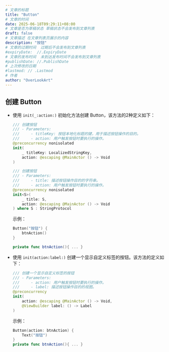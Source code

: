 ```yaml
---
# 文章的标题
title: "Button"
# 文章的时间
date: 2025-06-18T09:29:11+08:00
# 文章是否为草稿状态 草稿状态不会发布到文章列表
draft: false
# 文章描述 在文章列表页展示的内容
description: "按钮"
# 文章的过期时间  过期后不会发布到文章列表
#expiryDate:  //.ExpiryDate
# 文章的发布时间  未到达发布时间不会发布到文章列表
#publishDate: //.PublishDate
# 上次修改的日期
#lastmod: // .Lastmod
# 作者
author: "OverLookArt"
---
```


## 创建 Button

* 使用 `init(_:action:)` 初始化方法创建 Button，该方法的2种定义如下：

    ``` Swift
    /// 创建按钮
    /// - Parameters:
    ///     - titleKey: 按钮本地化标题的键，用于描述按钮操作的目的。
    ///     - action: 用户触发按钮时要执行的操作。
    @preconcurrency nonisolated
    init( 
        _ titleKey: LocalizedStringKey,
        action: @escaping @MainActor () -> Void
    )

    /// 创建按钮
    /// - Parameters:
    ///     - title: 描述按钮操作目的的字符串。
    ///     - action: 用户触发按钮时要执行的操作。
    @preconcurrency nonisolated
    init<S>(
        _ title: S,
        action: @escaping @MainActor () -> Void
    ) where S : StringProtocol
    ```

    示例：

    ``` Swift
    Button("按钮") {
        btnAction()
    }

    private func btnAction(){ ... }
    ```

* 使用 `init(action:label:)` 创建一个显示自定义标签的按钮。该方法的定义如下：
  
    ``` Swift
    /// 创建一个显示自定义标签的按钮
    /// - Parameters:
    ///     - action: 用户触发按钮时要执行的操作。
    ///     - label: 描述按钮操作目的的视图。
    @preconcurrency
    init(
        action: @escaping @MainActor () -> Void,
        @ViewBuilder label: () -> Label
    )
    ```

    示例：

    ``` Swift
    Button(action: btnAction) {
        Text("按钮")
    }
    private func btnAction(){ ... }
    ```